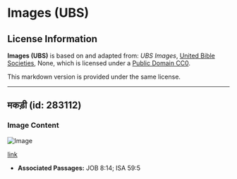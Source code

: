 # Images (UBS)

## License Information

**Images (UBS)** is based on and adapted from: _UBS Images_, [United Bible Societies](https://unitedbiblesocieties.org/), None, which is licensed under a [Public Domain CC0](https://creativecommons.org/public-domain/cc0/).

This markdown version is provided under the same license.



--------------------------------

## मकड़ी (id: 283112)

### Image Content

![Image](https://cdn.aquifer.bible/aquifer-content/resources/Media/WEB-0829_spider.jpg)

[link](https://cdn.aquifer.bible/aquifer-content/resources/Media/WEB-0829_spider.jpg)

* **Associated Passages:** JOB 8:14; ISA 59:5

